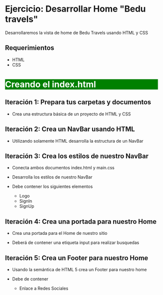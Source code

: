 # Ejercicio: Desarrollar Home "Bedu travels"

Desarrollaremos la vista de home de Bedu Travels usando HTML y CSS

## Requerimientos
- HTML
- CSS

<div style="background-color:green;"><h1 style="color:white;">Creando el index.html</h1></div>

## Iteración 1: Prepara tus carpetas y documentos

- Crea una estructura básica de un proyecto de HTML y CSS

## Iteración 2: Crea un NavBar usando HTML

- Utilizando solamente HTML desarrolla la estructura de un NavBar

## Iteración 3: Crea los estilos de nuestro NavBar

- Conecta ambos documentos index.html y main.css

- Desarrolla los estilos de nuestro NavBar

- Debe contener los siguientes elementos

  * Logo
  * SignIn
  * SignUp

## Iteración 4: Crea una portada para nuestro Home

- Crea una portada para el Home de nuestro sitio

- Deberá de contener una etiqueta input para realizar busquedas

## Iteración 5: Crea un Footer para nuestro Home

- Usando la semántica de HTML 5 crea un Footer para nuestro home

- Debe de contener

  * Enlace a Redes Sociales
